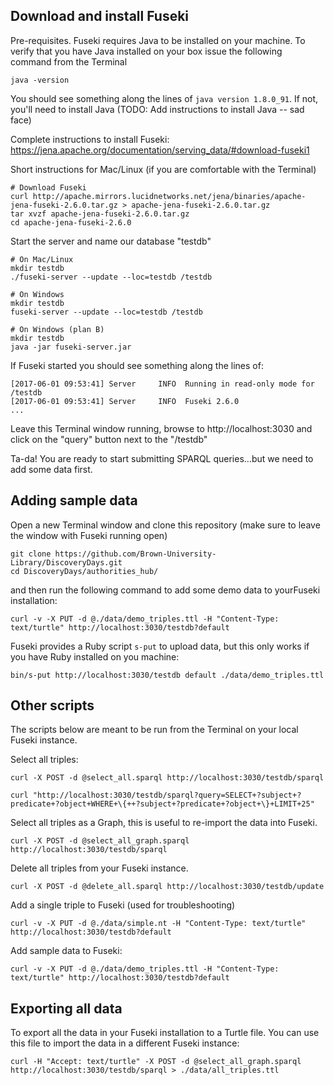 ## Download and install Fuseki
Pre-requisites. Fuseki requires Java to be installed on your machine. To verify that you have
Java installed on your box issue the following command from the Terminal

```
java -version
```

You should see something along the lines of `java version 1.8.0_91`. If not, you'll need to install Java (TODO: Add instructions to install Java -- sad face)

Complete instructions to install Fuseki: https://jena.apache.org/documentation/serving_data/#download-fuseki1

Short instructions for Mac/Linux (if you are comfortable with the Terminal)
```
# Download Fuseki
curl http://apache.mirrors.lucidnetworks.net/jena/binaries/apache-jena-fuseki-2.6.0.tar.gz > apache-jena-fuseki-2.6.0.tar.gz
tar xvzf apache-jena-fuseki-2.6.0.tar.gz
cd apache-jena-fuseki-2.6.0
```

Start the server and name our database "testdb"
```
# On Mac/Linux
mkdir testdb
./fuseki-server --update --loc=testdb /testdb

# On Windows
mkdir testdb
fuseki-server --update --loc=testdb /testdb

# On Windows (plan B)
mkdir testdb
java -jar fuseki-server.jar
```

If Fuseki started you should see something along the lines of:

    [2017-06-01 09:53:41] Server     INFO  Running in read-only mode for /testdb
    [2017-06-01 09:53:41] Server     INFO  Fuseki 2.6.0
    ...

Leave this Terminal window running, browse to http://localhost:3030 and click on the "query" button next to the "/testdb"

Ta-da! You are ready to start submitting SPARQL queries...but we need to add some data first.


## Adding sample data
Open a new Terminal window and clone this repository (make sure to leave the window with Fuseki running open)
```
git clone https://github.com/Brown-University-Library/DiscoveryDays.git
cd DiscoveryDays/authorities_hub/
```

and then run the following command to add some demo data to yourFuseki installation:
```
curl -v -X PUT -d @./data/demo_triples.ttl -H "Content-Type: text/turtle" http://localhost:3030/testdb?default
```

Fuseki provides a Ruby script `s-put` to upload data, but this only works if you have Ruby installed on you machine:
```
bin/s-put http://localhost:3030/testdb default ./data/demo_triples.ttl
```


## Other scripts
The scripts below are meant to be run from the Terminal on your local Fuseki instance.

Select all triples:
```
curl -X POST -d @select_all.sparql http://localhost:3030/testdb/sparql

curl "http://localhost:3030/testdb/sparql?query=SELECT+?subject+?predicate+?object+WHERE+\{++?subject+?predicate+?object+\}+LIMIT+25"
```

Select all triples as a Graph, this is useful to re-import the data into Fuseki.
```
curl -X POST -d @select_all_graph.sparql http://localhost:3030/testdb/sparql
```

Delete all triples from your Fuseki instance.
```
curl -X POST -d @delete_all.sparql http://localhost:3030/testdb/update
```

Add a single triple to Fuseki (used for troubleshooting)
```
curl -v -X PUT -d @./data/simple.nt -H "Content-Type: text/turtle" http://localhost:3030/testdb?default
```

Add sample data to Fuseki:
```
curl -v -X PUT -d @./data/demo_triples.ttl -H "Content-Type: text/turtle" http://localhost:3030/testdb?default
```


## Exporting all data
To export all the data in your Fuseki installation to a Turtle file. You can use this file to import the data in a different Fuseki instance:

```
curl -H "Accept: text/turtle" -X POST -d @select_all_graph.sparql http://localhost:3030/testdb/sparql > ./data/all_triples.ttl
```
